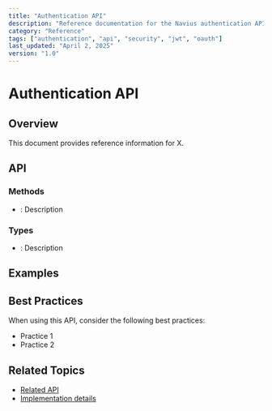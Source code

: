 ```yaml
---
title: "Authentication API"
description: "Reference documentation for the Navius authentication API, including methods, types, and implementation guidelines"
category: "Reference"
tags: ["authentication", "api", "security", "jwt", "oauth"]
last_updated: "April 2, 2025"
version: "1.0"
---
```


# Authentication API


## Overview
This document provides reference information for X.



## API
### Methods

- : Description

### Types

- : Description



## Examples




## Best Practices
When using this API, consider the following best practices:

- Practice 1
- Practice 2



## Related Topics
- [Related API](./related-api.md)
- [Implementation details](./implementation-details.md)
